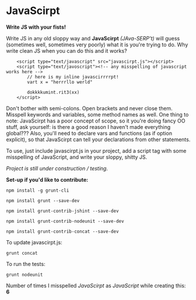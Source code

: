# JavaScirpt

**Write JS with your fists!**

Write JS in any old sloppy way and **JavaScirpt** *(JAva-SERP't)* will guess (sometimes well, sometimes very poorly) what it is you're trying to do. Why write clean JS when you can do this and it works?

~~~
    <script type="text/javascript" src="javascirpt.js"></script>   
    <script type="text/javoscript"><!-- any misspelling of javascript works here -->
        // here is my inline javascirrrrpt!
        vart x = "herrrllo werld"

        dokkkkumint.rit3(xx)
    </script>
~~~

Don't bother with semi-colons. Open brackets and never close them. Misspell keywords and variables, some method names as well. One thing to note: JavaScirpt has a poor concept of scope, so it you're doing fancy OO stuff, ask yourself: is there a good reason I haven't made everything global??? Also, you'll need to declare vars and functions (as if option explicit), so that JavaScirpt can tell your declarations from other statements.

To use, just include javascirpt.js in your project, add a script tag with some misspelling of JavaScript, and write your sloppy, shitty JS.

*Project is still under construction / testing.*

**Set-up if you'd like to contribute:**

~~~
npm install -g grunt-cli

npm install grunt --save-dev

npm install grunt-contrib-jshint --save-dev

npm install grunt-contrib-nodeunit --save-dev

npm install grunt-contrib-concat --save-dev
~~~


To update javascirpt.js:
~~~
grunt concat
~~~

To run the tests:
~~~
grunt nodeunit
~~~

Number of times I misspelled *JavaScirpt* as *JavaScript* while creating this: **6**
